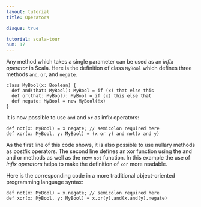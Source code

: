 ```yaml
---
layout: tutorial
title: Operators

disqus: true

tutorial: scala-tour
num: 17
---
```


Any method which takes a single parameter can be used as an *infix operator* in Scala. Here is the definition of class `MyBool` which defines three methods `and`, `or`, and `negate`.

    class MyBool(x: Boolean) {
      def and(that: MyBool): MyBool = if (x) that else this
      def or(that: MyBool): MyBool = if (x) this else that
      def negate: MyBool = new MyBool(!x)
    }

It is now possible to use `and` and `or` as infix operators:

    def not(x: MyBool) = x negate; // semicolon required here
    def xor(x: MyBool, y: MyBool) = (x or y) and not(x and y)

As the first line of this code shows, it is also possible to use nullary methods as postfix operators. The second line defines an xor function using the and and or methods as well as the new `not` function. In this example the use of _infix operators_ helps to make the definition of `xor` more readable.

Here is the corresponding code in a more traditional object-oriented programming language syntax:

    def not(x: MyBool) = x.negate; // semicolon required here
    def xor(x: MyBool, y: MyBool) = x.or(y).and(x.and(y).negate)
